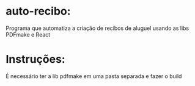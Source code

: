 # auto-recibo:
 Programa que automatiza a criação de recibos de aluguel usando as libs PDFmake e React
 
# Instruções:
 É necessário ter a lib pdfmake em uma pasta separada e fazer o build
